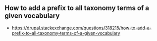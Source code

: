 ## How to add a prefix to all taxonomy terms of a given vocabulary

* https://drupal.stackexchange.com/questions/318215/how-to-add-a-prefix-to-all-taxonomy-terms-of-a-given-vocabulary
